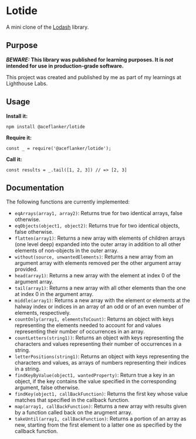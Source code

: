 # Lotide

A mini clone of the [Lodash](https://lodash.com) library.

## Purpose

**_BEWARE:_ This library was published for learning purposes. It is _not_ intended for use in production-grade software.**

This project was created and published by me as part of my learnings at Lighthouse Labs. 

## Usage

**Install it:**

`npm install @aceflanker/lotide`

**Require it:**

`const _ = require('@aceflanker/lotide');`

**Call it:**

`const results = _.tail([1, 2, 3]) // => [2, 3]`

## Documentation

The following functions are currently implemented:

* `eqArrays(array1, array2)`: Returns true for two identical arrays, false otherwise.
* `eqObjects(object1, object2)`: Returns true for two identical objects, false otherwise.
* `flatten(array1)`: Returns a new array with elements of children arrays (one level deep) expanded into the outer array in addition to all other elements of non-objects in the outer array.
* `without(source, unwantedElements)`: Returns a new array from an argument array with elements removed per the other argument array provided.
* `head(array1)`: Returns a new array with the element at index 0 of the argument array.
* `tail(array1)`: Returns a new array with all other elements than the one at index 0 in the argument array.
* `middle(array1)`: Returns a new array with the element or elements at the halway index or indices in an array of an odd or of an even number of elements, respectively.
* `countOnly(array1, elementsToCount)`: Returns an object with keys representing the elements needed to account for and values representing their number of occurrences in an array.
* `countLetters(string1))`: Returns an object with keys representing the characters and values representing their number of occurrences in a string.
* `letterPositions(string1)`: Returns an object with keys representing the characters and values, as  arrays of numbers representing their indices in a string.
* `findKeyByValue(object1, wantedProperty)`: Return true a key in an object, if the key contains the  value specified in the corresponding argument, false otherwise.
* `findKey(object1, callBackFunction)`: Returns the first key whose value matches that specified in the callback function.
* `map(array1, callBackFunction)`: Returns a new array with results given by a function called back on the arugment array.
* `takeUntil(array1, callBackFunction)`: Returns a portion of an array as new, starting from the first element to a latter one as specified by the callback function.
